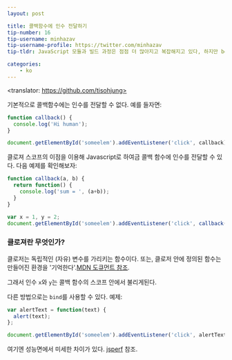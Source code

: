 ```yaml
---
layout: post

title: 콜백함수에 인수 전달하기
tip-number: 16
tip-username: minhazav
tip-username-profile: https://twitter.com/minhazav
tip-tldr: JavaScript 모듈과 빌드 과정은 점점 더 많아지고 복잡해지고 있다, 하지만 boilerpalte와 새로운 프레임워크들은?

categories:
    - ko
---
```

<translator: https://github.com/tisohjung>

기본적으로 콜백함수에는 인수를 전달할 수 없다.
예를 들자면:

```js
function callback() {
  console.log('Hi human');
}

document.getElementById('someelem').addEventListener('click', callback);

```
클로져 스코프의 이점을 이용해 Javascript로 하여금 콜백 함수에 인수를 전달할 수 있다. 다음 예제를 확인해보자:
```js
function callback(a, b) {
  return function() {
    console.log('sum = ', (a+b));
  }
}

var x = 1, y = 2;
document.getElementById('someelem').addEventListener('click', callback(x, y));
```

### 클로져란 무엇인가?

클로저는 독립적인 (자유) 변수를 가리키는 함수이다. 또는, 클로저 안에 정의된 함수는 만들어진 환경을 '기억한다'.[MDN 도큐먼트 참조](https://developer.mozilla.org/en-US/docs/Web/JavaScript/Closures).

그래서 인수 `x`와 `y`는 콜백 함수의 스코프 안에서 불리게된다.

다른 방법으로는 `bind`를 사용할 수 있다. 예제:

```js
var alertText = function(text) {
  alert(text);
};

document.getElementById('someelem').addEventListener('click', alertText.bind(this, 'hello'));
```
여기엔 성능면에서 미세한 차이가 있다. [jsperf](http://jsperf.com/bind-vs-closure-23) 참조.
